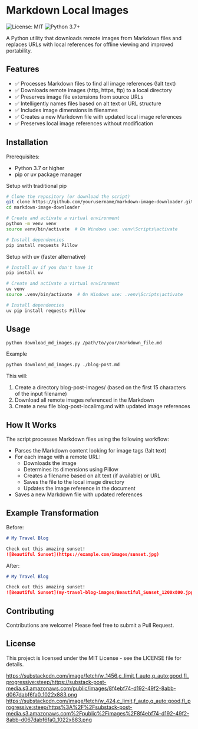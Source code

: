 # Markdown Local Images

<img alt="License: MIT" src="https://img.shields.io/badge/License-MIT-yellow.svg">
<img alt="Python 3.7+" src="https://img.shields.io/badge/python-3.7+-blue.svg">

A Python utility that downloads remote images from Markdown files and replaces URLs with local references for offline viewing and improved portability.

## Features

* ✅ Processes Markdown files to find all image references (!alt text)
* ✅ Downloads remote images (http, https, ftp) to a local directory
* ✅ Preserves image file extensions from source URLs
* ✅ Intelligently names files based on alt text or URL structure
* ✅ Includes image dimensions in filenames
* ✅ Creates a new Markdown file with updated local image references
* ✅ Preserves local image references without modification

## Installation

Prerequisites:

* Python 3.7 or higher
* pip or uv package manager
  
Setup with traditional pip

```bash
# Clone the repository (or download the script)
git clone https://github.com/yourusername/markdown-image-downloader.git
cd markdown-image-downloader

# Create and activate a virtual environment
python -m venv venv
source venv/bin/activate  # On Windows use: venv\Scripts\activate

# Install dependencies
pip install requests Pillow
```

Setup with uv (faster alternative)

```bash
# Install uv if you don't have it
pip install uv

# Create and activate a virtual environment
uv venv
source .venv/bin/activate  # On Windows use: .venv\Scripts\activate

# Install dependencies
uv pip install requests Pillow
```

## Usage

```bash
python download_md_images.py /path/to/your/markdown_file.md
```

Example

```bash
python download_md_images.py ./blog-post.md
```

This will:

1. Create a directory blog-post-images/ (based on the first 15 characters of the input filename)
2. Download all remote images referenced in the Markdown
3. Create a new file blog-post-localimg.md with updated image references

## How It Works

The script processes Markdown files using the following workflow:

* Parses the Markdown content looking for image tags (!alt text)
* For each image with a remote URL:
  * Downloads the image
  * Determines its dimensions using Pillow
  * Creates a filename based on alt text (if available) or URL
  * Saves the file to the local image directory
  * Updates the image reference in the document
* Saves a new Markdown file with updated references

## Example Transformation

Before:

```markdown
# My Travel Blog

Check out this amazing sunset!
![Beautiful Sunset](https://example.com/images/sunset.jpg)
```

After:

```markdown
# My Travel Blog

Check out this amazing sunset!
![Beautiful Sunset](my-travel-blog-images/Beautiful_Sunset_1200x800.jpg)
```

## Contributing

Contributions are welcome! Please feel free to submit a Pull Request.

## License

This project is licensed under the MIT License - see the LICENSE file for details.

https://substackcdn.com/image/fetch/w_1456,c_limit,f_auto,q_auto:good,fl_progressive:steep/https://substack-post-media.s3.amazonaws.com/public/images/8f4ebf74-d192-49f2-8abb-d067dabf6fa0_1022x883.png
https://substackcdn.com/image/fetch/w_424,c_limit,f_auto,q_auto:good,fl_progressive:steep/https%3A%2F%2Fsubstack-post-media.s3.amazonaws.com%2Fpublic%2Fimages%2F8f4ebf74-d192-49f2-8abb-d067dabf6fa0_1022x883.png